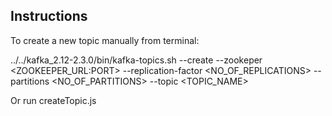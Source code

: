 ## Instructions
To create a new topic manually from terminal:

../../kafka_2.12-2.3.0/bin/kafka-topics.sh --create --zookeper <ZOOKEEPER_URL:PORT> --replication-factor <NO_OF_REPLICATIONS> --partitions <NO_OF_PARTITIONS> --topic <TOPIC_NAME>

Or run createTopic.js
